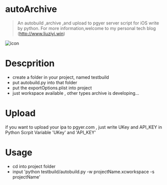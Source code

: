 # autoArchive
>An autobuild ,archive ,and upload to pgyer server script for iOS write by python.
For more information,welcome to my personal tech blog (http://www.liuziyi.win)

![icon](http://www.liuziyi.win/wp-content/uploads/2017/06/Milky-Way-e1497964515420.jpg)

# Descprition

- create a folder in your project, named testbuild 
- put autobuild.py into that folder
- put the exportOptions.plist into project
- just workspace available , other types archive is developing...

# Upload

if you want to upload your ipa to pgyer.com , just write UKey and API_KEY in Python Scrpit Variable 'UKey' and 'API_KEY'

# Usage

 - cd into project folder
 - input 'python testbuild/autobuild.py -w projectName.xcworkspace -s projectName'
